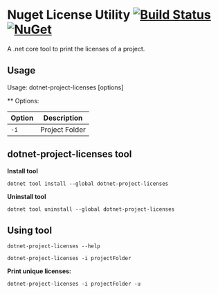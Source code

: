 # Nuget License Utility [![Build Status](https://travis-ci.com/tomchavakis/nuget-license.svg?branch=develop)](https://travis-ci.com/tomchavakis/nuget-license.svg?branch=develop) [![NuGet](https://img.shields.io/nuget/v/BeatPulse.svg)]([https://www.nuget.org/packages/dotnet-project-licenses](https://www.nuget.org/packages/dotnet-project-licenses/))


A .net core tool to print the licenses of a project.

## Usage

Usage: dotnet-project-licenses [options]

** Options:

| Option | Description |
|------|-------------|
| `-i` | Project Folder |

## dotnet-project-licenses tool

**Install tool**

```
dotnet tool install --global dotnet-project-licenses

```

**Uninstall tool**

```
dotnet tool uninstall --global dotnet-project-licenses
```

## Using tool

```
dotnet-project-licenses --help

dotnet-project-licenses -i projectFolder
```

**Print unique licenses:**
```
dotnet-project-licenses -i projectFolder -u
```